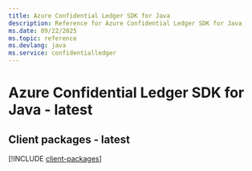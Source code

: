 ```yaml
---
title: Azure Confidential Ledger SDK for Java
description: Reference for Azure Confidential Ledger SDK for Java
ms.date: 09/22/2025
ms.topic: reference
ms.devlang: java
ms.service: confidentialledger
---
```

# Azure Confidential Ledger SDK for Java - latest

## Client packages - latest
[!INCLUDE [client-packages](confidential-ledger-client-index.md)]